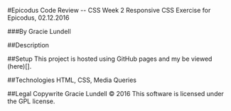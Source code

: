 #Epicodus Code Review -- CSS Week 2
Responsive CSS Exercise for Epicodus, 02.12.2016

###By Gracie Lundell

##Description

##Setup
This project is hosted using GitHub pages and my be viewed (here)[].

##Technologies
HTML, CSS, Media Queries

##Legal
Copywrite Gracie Lundell &copy; 2016 This software is licensed under the GPL license.
